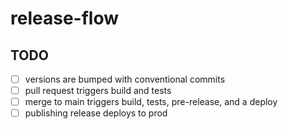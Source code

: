 # release-flow

## TODO
- [ ] versions are bumped with conventional commits
- [ ] pull request triggers build and tests
- [ ] merge to main triggers build, tests, pre-release, and a deploy
- [ ] publishing release deploys to prod